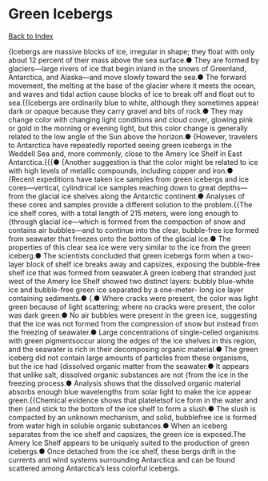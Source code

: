 # Green Icebergs
[Back to Index](https://github.com/windows10010/tpoExtractor/blog/master/README.md)

{Icebergs are massive blocks of ice, irregular in shape; they float with only about 12 percent of their mass above the sea surface.● They are formed by glaciers—large rivers of ice that begin inland in the snows of Greenland, Antarctica, and Alaska—and move slowly toward the sea.● The forward movement, the melting at the base of the glacier where it meets the ocean, and waves and tidal action cause blocks of ice to break off and float out to sea.{{Icebergs are ordinarily blue to white, although they sometimes appear dark or opaque because they carry gravel and bits of rock.● They may change color with changing light conditions and cloud cover, glowing pink or gold in the morning or evening light, but this color change is generally related to the low angle of the Sun above the horizon.● {However, travelers to Antarctica have repeatedly reported seeing green icebergs in the Weddell Sea and, more commonly, close to the Amery Ice Shelf in East Antarctica.{{{● {Another suggestion is that the color might be related to ice with high levels of metallic compounds, including copper and iron.● {Recent expeditions have taken ice samples from green icebergs and ice cores—vertical, cylindrical ice samples reaching down to great depths—from the glacial ice shelves along the Antarctic continent.● Analyses of these cores and samples provide a different solution to the problem.{{The ice shelf cores, with a total length of 215 meters, were long enough to {through glacial ice—which is formed from the compaction of snow and contains air bubbles—and to continue into the clear, bubble-free ice formed from seawater that freezes onto the bottom of the glacial ice.● The properties of this clear sea ice were very similar to the ice from the green iceberg.● The scientists concluded that green icebergs form when a two-layer block of shelf ice breaks away and capsizes, exposing the bubble-free shelf ice that was formed from seawater.A green iceberg that stranded just west of the Amery Ice Shelf showed two distinct layers: bubbly blue-white ice and bubble-free green ice separated by a one-meter- long ice layer containing sediments.● {.● Where cracks were present, the color was light green because of light scattering; where no cracks were present, the color was dark green.● No air bubbles were present in the green ice, suggesting that the ice was not formed from the compression of snow but instead from the freezing of seawater.● Large concentrations of single-celled organisms with green pigmentsoccur along the edges of the ice shelves in this region, and the seawater is rich in their decomposing organic material.● The green iceberg did not contain large amounts of particles from these organisms, but the ice had {dissolved organic matter from the seawater.● It appears that unlike salt, dissolved organic substances are not {from the ice in the freezing process.● Analysis shows that the dissolved organic material absorbs enough blue wavelengths from solar light to make the ice appear green.{{Chemical evidence shows that plateletsof ice form in the water and then {and stick to the bottom of the ice shelf to form a slush.● The slush is compacted by an unknown mechanism, and solid, bubblefree ice is formed from water high in soluble organic substances.● When an iceberg separates from the ice shelf and capsizes, the green ice is exposed.The Amery Ice Shelf appears to be uniquely suited to the production of green icebergs.● Once detached from the ice shelf, these bergs drift in the currents and wind systems surrounding Antarctica and can be found scattered among Antarctica’s less colorful icebergs.